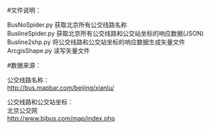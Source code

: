 #文件说明：

BusNoSpider.py 获取北京所有公交线路名称<br>
BuslineSpider.py 获取北京所有公交线路和公交站坐标的响应数据(JSON)<br>
Busline2shp.py 将公交线路和公交站坐标的响应数据生成矢量文件<br>
ArcgisShape.py 读写矢量文件<br>


#数据来源：

公交线路名称：<br>
http://bus.mapbar.com/beijing/xianlu/<br>

公交线路和公交站坐标：<br>
北京公交网<br>
http://www.bjbus.com/map/index.php
